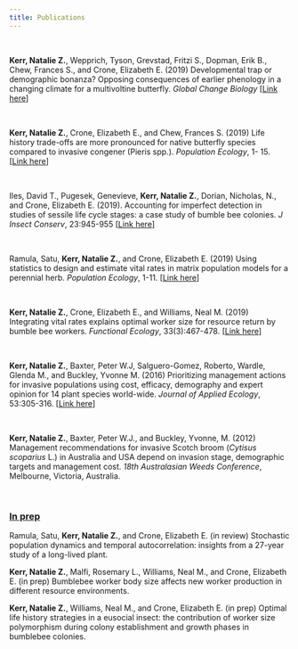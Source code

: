 ```yaml
---
title: Publications
---
```

<br>

**Kerr, Natalie Z.**, Wepprich, Tyson, Grevstad, Fritzi S., Dopman, Erik B., Chew, Frances S., and Crone, Elizabeth E. (2019) Developmental trap or demographic bonanza? Opposing consequences of earlier phenology in a changing climate for a multivoltine butterfly. *Global Change Biology* [<span style="color:blue">[Link here](https://onlinelibrary.wiley.com/doi/10.1111/gcb.14959)</span>]

<br> 

**Kerr, Natalie Z.**, Crone, Elizabeth E., and Chew, Frances S. (2019) Life history trade-offs are more pronounced for native butterfly species compared to invasive congener (Pieris spp.). *Population Ecology*, 1- 15. [<span style="color:blue">[Link here](https://esj-journals.onlinelibrary.wiley.com/doi/full/10.1002/1438-390X.12035)</span>]

<br> 

Iles, David T., Pugesek, Genevieve, **Kerr, Natalie Z.**, Dorian, Nicholas, N., and Crone, Elizabeth E. (2019). Accounting for imperfect detection in studies of sessile life cycle stages: a case study of bumble bee colonies. *J Insect Conserv*, 23:945-955 [<span style="color:blue">[Link here](https://link.springer.com/article/10.1007/s10841-019-00179-1)</span>]   

<br> 

Ramula, Satu, **Kerr, Natalie Z.**, and Crone, Elizabeth E. (2019) Using statistics to design and estimate vital rates in matrix population models for a perennial herb. *Population Ecology*, 1-11. [<span style="color:blue">[Link here](https://esj-journals.onlinelibrary.wiley.com/doi/full/10.1002/1438-390X.12024)</span>]

<br> 

**Kerr, Natalie Z.**, Crone, Elizabeth E., and Williams, Neal M. (2019) Integrating vital rates explains optimal worker size for resource return by bumble bee workers. *Functional Ecology*, 33(3):467-478. [<span style="color:blue">[Link here](https://doi.org/10.1111/1365-2435.13251)</span>]

<br> 

**Kerr, Natalie Z.**, Baxter, Peter W.J, Salguero-Gomez, Roberto, Wardle, Glenda M., and Buckley, Yvonne M. (2016) Prioritizing management actions for invasive populations using cost, efficacy, demography and expert opinion for 14 plant species world-wide. *Journal of Applied Ecology*, 53:305-316. [<span style="color:blue">[Link here](https://doi.org/10.1111/1365-2664.12592)</span>]   

<br> 

**Kerr, Natalie Z.**, Baxter, Peter W.J., and Buckley, Yvonne, M. (2012) Management recommendations for invasive Scotch broom (*Cytisus scoparius* L.) in Australia and USA depend on invasion stage, demographic targets and management cost. *18th Australasian Weeds Conference*, Melbourne, Victoria, Australia.  

<br>

### <u> In prep </u> 

Ramula, Satu, **Kerr, Natalie Z.**, and Crone, Elizabeth E. (in review) Stochastic population dynamics and temporal autocorrelation: insights from a 27-year study of a long-lived plant.  

**Kerr, Natalie Z.**, Malfi, Rosemary L., Williams, Neal M., and Crone, Elizabeth E. (in prep) Bumblebee worker body size affects new worker production in different resource environments. 

**Kerr, Natalie Z.**, Williams, Neal M., and Crone, Elizabeth E. (in prep) Optimal life history strategies in a eusocial insect: the contribution of worker size polymorphism during colony establishment and growth phases in bumblebee colonies.


<br>

